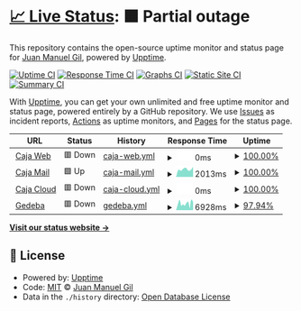 # [📈 Live Status](https://juan81mg.github.io/status_crjp): <!--live status--> **🟧 Partial outage**

This repository contains the open-source uptime monitor and status page for [Juan Manuel Gil](https://juan81mg.github.io/status_crjp), powered by [Upptime](https://github.com/upptime/upptime).

[![Uptime CI](https://github.com/juan81mg/status_crjp/workflows/Uptime%20CI/badge.svg)](https://github.com/juan81mg/status_crjp/actions?query=workflow%3A%22Uptime+CI%22)
[![Response Time CI](https://github.com/juan81mg/status_crjp/workflows/Response%20Time%20CI/badge.svg)](https://github.com/juan81mg/status_crjp/actions?query=workflow%3A%22Response+Time+CI%22)
[![Graphs CI](https://github.com/juan81mg/status_crjp/workflows/Graphs%20CI/badge.svg)](https://github.com/juan81mg/status_crjp/actions?query=workflow%3A%22Graphs+CI%22)
[![Static Site CI](https://github.com/juan81mg/status_crjp/workflows/Static%20Site%20CI/badge.svg)](https://github.com/juan81mg/status_crjp/actions?query=workflow%3A%22Static+Site+CI%22)
[![Summary CI](https://github.com/juan81mg/status_crjp/workflows/Summary%20CI/badge.svg)](https://github.com/juan81mg/status_crjp/actions?query=workflow%3A%22Summary+CI%22)

With [Upptime](https://upptime.js.org), you can get your own unlimited and free uptime monitor and status page, powered entirely by a GitHub repository. We use [Issues](https://github.com/juan81mg/status_crjp/issues) as incident reports, [Actions](https://github.com/juan81mg/status_crjp/actions) as uptime monitors, and [Pages](https://juan81mg.github.io/status_crjp) for the status page.

<!--start: status pages-->
<!-- This summary is generated by Upptime (https://github.com/upptime/upptime) -->
<!-- Do not edit this manually, your changes will be overwritten -->
<!-- prettier-ignore -->
| URL | Status | History | Response Time | Uptime |
| --- | ------ | ------- | ------------- | ------ |
| <img alt="" src="https://favicons.githubusercontent.com/cajapolicia.gob.ar" height="13"> [Caja Web](https://cajapolicia.gob.ar) | 🟥 Down | [caja-web.yml](https://github.com/juan81mg/status_crjp/commits/HEAD/history/caja-web.yml) | <details><summary><img alt="Response time graph" src="./graphs/caja-web/response-time-week.png" height="20"> 0ms</summary><br><a href="https://juan81mg.github.io/status_crjp/history/caja-web"><img alt="Response time 0" src="https://img.shields.io/endpoint?url=https%3A%2F%2Fraw.githubusercontent.com%2Fjuan81mg%2Fstatus_crjp%2FHEAD%2Fapi%2Fcaja-web%2Fresponse-time.json"></a><br><a href="https://juan81mg.github.io/status_crjp/history/caja-web"><img alt="24-hour response time 0" src="https://img.shields.io/endpoint?url=https%3A%2F%2Fraw.githubusercontent.com%2Fjuan81mg%2Fstatus_crjp%2FHEAD%2Fapi%2Fcaja-web%2Fresponse-time-day.json"></a><br><a href="https://juan81mg.github.io/status_crjp/history/caja-web"><img alt="7-day response time 0" src="https://img.shields.io/endpoint?url=https%3A%2F%2Fraw.githubusercontent.com%2Fjuan81mg%2Fstatus_crjp%2FHEAD%2Fapi%2Fcaja-web%2Fresponse-time-week.json"></a><br><a href="https://juan81mg.github.io/status_crjp/history/caja-web"><img alt="30-day response time 0" src="https://img.shields.io/endpoint?url=https%3A%2F%2Fraw.githubusercontent.com%2Fjuan81mg%2Fstatus_crjp%2FHEAD%2Fapi%2Fcaja-web%2Fresponse-time-month.json"></a><br><a href="https://juan81mg.github.io/status_crjp/history/caja-web"><img alt="1-year response time 0" src="https://img.shields.io/endpoint?url=https%3A%2F%2Fraw.githubusercontent.com%2Fjuan81mg%2Fstatus_crjp%2FHEAD%2Fapi%2Fcaja-web%2Fresponse-time-year.json"></a></details> | <details><summary><a href="https://juan81mg.github.io/status_crjp/history/caja-web">100.00%</a></summary><a href="https://juan81mg.github.io/status_crjp/history/caja-web"><img alt="All-time uptime 100.00%" src="https://img.shields.io/endpoint?url=https%3A%2F%2Fraw.githubusercontent.com%2Fjuan81mg%2Fstatus_crjp%2FHEAD%2Fapi%2Fcaja-web%2Fuptime.json"></a><br><a href="https://juan81mg.github.io/status_crjp/history/caja-web"><img alt="24-hour uptime 100.00%" src="https://img.shields.io/endpoint?url=https%3A%2F%2Fraw.githubusercontent.com%2Fjuan81mg%2Fstatus_crjp%2FHEAD%2Fapi%2Fcaja-web%2Fuptime-day.json"></a><br><a href="https://juan81mg.github.io/status_crjp/history/caja-web"><img alt="7-day uptime 100.00%" src="https://img.shields.io/endpoint?url=https%3A%2F%2Fraw.githubusercontent.com%2Fjuan81mg%2Fstatus_crjp%2FHEAD%2Fapi%2Fcaja-web%2Fuptime-week.json"></a><br><a href="https://juan81mg.github.io/status_crjp/history/caja-web"><img alt="30-day uptime 100.00%" src="https://img.shields.io/endpoint?url=https%3A%2F%2Fraw.githubusercontent.com%2Fjuan81mg%2Fstatus_crjp%2FHEAD%2Fapi%2Fcaja-web%2Fuptime-month.json"></a><br><a href="https://juan81mg.github.io/status_crjp/history/caja-web"><img alt="1-year uptime 100.00%" src="https://img.shields.io/endpoint?url=https%3A%2F%2Fraw.githubusercontent.com%2Fjuan81mg%2Fstatus_crjp%2FHEAD%2Fapi%2Fcaja-web%2Fuptime-year.json"></a></details>
| <img alt="" src="https://favicons.githubusercontent.com/mail.cajapolicia.gob.ar" height="13"> [Caja Mail](https://mail.cajapolicia.gob.ar) | 🟩 Up | [caja-mail.yml](https://github.com/juan81mg/status_crjp/commits/HEAD/history/caja-mail.yml) | <details><summary><img alt="Response time graph" src="./graphs/caja-mail/response-time-week.png" height="20"> 2013ms</summary><br><a href="https://juan81mg.github.io/status_crjp/history/caja-mail"><img alt="Response time 2019" src="https://img.shields.io/endpoint?url=https%3A%2F%2Fraw.githubusercontent.com%2Fjuan81mg%2Fstatus_crjp%2FHEAD%2Fapi%2Fcaja-mail%2Fresponse-time.json"></a><br><a href="https://juan81mg.github.io/status_crjp/history/caja-mail"><img alt="24-hour response time 2631" src="https://img.shields.io/endpoint?url=https%3A%2F%2Fraw.githubusercontent.com%2Fjuan81mg%2Fstatus_crjp%2FHEAD%2Fapi%2Fcaja-mail%2Fresponse-time-day.json"></a><br><a href="https://juan81mg.github.io/status_crjp/history/caja-mail"><img alt="7-day response time 2013" src="https://img.shields.io/endpoint?url=https%3A%2F%2Fraw.githubusercontent.com%2Fjuan81mg%2Fstatus_crjp%2FHEAD%2Fapi%2Fcaja-mail%2Fresponse-time-week.json"></a><br><a href="https://juan81mg.github.io/status_crjp/history/caja-mail"><img alt="30-day response time 2019" src="https://img.shields.io/endpoint?url=https%3A%2F%2Fraw.githubusercontent.com%2Fjuan81mg%2Fstatus_crjp%2FHEAD%2Fapi%2Fcaja-mail%2Fresponse-time-month.json"></a><br><a href="https://juan81mg.github.io/status_crjp/history/caja-mail"><img alt="1-year response time 2019" src="https://img.shields.io/endpoint?url=https%3A%2F%2Fraw.githubusercontent.com%2Fjuan81mg%2Fstatus_crjp%2FHEAD%2Fapi%2Fcaja-mail%2Fresponse-time-year.json"></a></details> | <details><summary><a href="https://juan81mg.github.io/status_crjp/history/caja-mail">100.00%</a></summary><a href="https://juan81mg.github.io/status_crjp/history/caja-mail"><img alt="All-time uptime 92.19%" src="https://img.shields.io/endpoint?url=https%3A%2F%2Fraw.githubusercontent.com%2Fjuan81mg%2Fstatus_crjp%2FHEAD%2Fapi%2Fcaja-mail%2Fuptime.json"></a><br><a href="https://juan81mg.github.io/status_crjp/history/caja-mail"><img alt="24-hour uptime 100.00%" src="https://img.shields.io/endpoint?url=https%3A%2F%2Fraw.githubusercontent.com%2Fjuan81mg%2Fstatus_crjp%2FHEAD%2Fapi%2Fcaja-mail%2Fuptime-day.json"></a><br><a href="https://juan81mg.github.io/status_crjp/history/caja-mail"><img alt="7-day uptime 100.00%" src="https://img.shields.io/endpoint?url=https%3A%2F%2Fraw.githubusercontent.com%2Fjuan81mg%2Fstatus_crjp%2FHEAD%2Fapi%2Fcaja-mail%2Fuptime-week.json"></a><br><a href="https://juan81mg.github.io/status_crjp/history/caja-mail"><img alt="30-day uptime 92.19%" src="https://img.shields.io/endpoint?url=https%3A%2F%2Fraw.githubusercontent.com%2Fjuan81mg%2Fstatus_crjp%2FHEAD%2Fapi%2Fcaja-mail%2Fuptime-month.json"></a><br><a href="https://juan81mg.github.io/status_crjp/history/caja-mail"><img alt="1-year uptime 92.19%" src="https://img.shields.io/endpoint?url=https%3A%2F%2Fraw.githubusercontent.com%2Fjuan81mg%2Fstatus_crjp%2FHEAD%2Fapi%2Fcaja-mail%2Fuptime-year.json"></a></details>
| <img alt="" src="https://favicons.githubusercontent.com/cloud.cajapolicia.gob.ar" height="13"> [Caja Cloud](https://cloud.cajapolicia.gob.ar) | 🟥 Down | [caja-cloud.yml](https://github.com/juan81mg/status_crjp/commits/HEAD/history/caja-cloud.yml) | <details><summary><img alt="Response time graph" src="./graphs/caja-cloud/response-time-week.png" height="20"> 0ms</summary><br><a href="https://juan81mg.github.io/status_crjp/history/caja-cloud"><img alt="Response time 0" src="https://img.shields.io/endpoint?url=https%3A%2F%2Fraw.githubusercontent.com%2Fjuan81mg%2Fstatus_crjp%2FHEAD%2Fapi%2Fcaja-cloud%2Fresponse-time.json"></a><br><a href="https://juan81mg.github.io/status_crjp/history/caja-cloud"><img alt="24-hour response time 0" src="https://img.shields.io/endpoint?url=https%3A%2F%2Fraw.githubusercontent.com%2Fjuan81mg%2Fstatus_crjp%2FHEAD%2Fapi%2Fcaja-cloud%2Fresponse-time-day.json"></a><br><a href="https://juan81mg.github.io/status_crjp/history/caja-cloud"><img alt="7-day response time 0" src="https://img.shields.io/endpoint?url=https%3A%2F%2Fraw.githubusercontent.com%2Fjuan81mg%2Fstatus_crjp%2FHEAD%2Fapi%2Fcaja-cloud%2Fresponse-time-week.json"></a><br><a href="https://juan81mg.github.io/status_crjp/history/caja-cloud"><img alt="30-day response time 0" src="https://img.shields.io/endpoint?url=https%3A%2F%2Fraw.githubusercontent.com%2Fjuan81mg%2Fstatus_crjp%2FHEAD%2Fapi%2Fcaja-cloud%2Fresponse-time-month.json"></a><br><a href="https://juan81mg.github.io/status_crjp/history/caja-cloud"><img alt="1-year response time 0" src="https://img.shields.io/endpoint?url=https%3A%2F%2Fraw.githubusercontent.com%2Fjuan81mg%2Fstatus_crjp%2FHEAD%2Fapi%2Fcaja-cloud%2Fresponse-time-year.json"></a></details> | <details><summary><a href="https://juan81mg.github.io/status_crjp/history/caja-cloud">100.00%</a></summary><a href="https://juan81mg.github.io/status_crjp/history/caja-cloud"><img alt="All-time uptime 99.90%" src="https://img.shields.io/endpoint?url=https%3A%2F%2Fraw.githubusercontent.com%2Fjuan81mg%2Fstatus_crjp%2FHEAD%2Fapi%2Fcaja-cloud%2Fuptime.json"></a><br><a href="https://juan81mg.github.io/status_crjp/history/caja-cloud"><img alt="24-hour uptime 100.00%" src="https://img.shields.io/endpoint?url=https%3A%2F%2Fraw.githubusercontent.com%2Fjuan81mg%2Fstatus_crjp%2FHEAD%2Fapi%2Fcaja-cloud%2Fuptime-day.json"></a><br><a href="https://juan81mg.github.io/status_crjp/history/caja-cloud"><img alt="7-day uptime 100.00%" src="https://img.shields.io/endpoint?url=https%3A%2F%2Fraw.githubusercontent.com%2Fjuan81mg%2Fstatus_crjp%2FHEAD%2Fapi%2Fcaja-cloud%2Fuptime-week.json"></a><br><a href="https://juan81mg.github.io/status_crjp/history/caja-cloud"><img alt="30-day uptime 99.90%" src="https://img.shields.io/endpoint?url=https%3A%2F%2Fraw.githubusercontent.com%2Fjuan81mg%2Fstatus_crjp%2FHEAD%2Fapi%2Fcaja-cloud%2Fuptime-month.json"></a><br><a href="https://juan81mg.github.io/status_crjp/history/caja-cloud"><img alt="1-year uptime 99.90%" src="https://img.shields.io/endpoint?url=https%3A%2F%2Fraw.githubusercontent.com%2Fjuan81mg%2Fstatus_crjp%2FHEAD%2Fapi%2Fcaja-cloud%2Fuptime-year.json"></a></details>
| <img alt="" src="https://favicons.githubusercontent.com/cas.gdeba.gba.gob.ar" height="13"> [Gedeba](https://cas.gdeba.gba.gob.ar) | 🟥 Down | [gedeba.yml](https://github.com/juan81mg/status_crjp/commits/HEAD/history/gedeba.yml) | <details><summary><img alt="Response time graph" src="./graphs/gedeba/response-time-week.png" height="20"> 6928ms</summary><br><a href="https://juan81mg.github.io/status_crjp/history/gedeba"><img alt="Response time 4847" src="https://img.shields.io/endpoint?url=https%3A%2F%2Fraw.githubusercontent.com%2Fjuan81mg%2Fstatus_crjp%2FHEAD%2Fapi%2Fgedeba%2Fresponse-time.json"></a><br><a href="https://juan81mg.github.io/status_crjp/history/gedeba"><img alt="24-hour response time 8538" src="https://img.shields.io/endpoint?url=https%3A%2F%2Fraw.githubusercontent.com%2Fjuan81mg%2Fstatus_crjp%2FHEAD%2Fapi%2Fgedeba%2Fresponse-time-day.json"></a><br><a href="https://juan81mg.github.io/status_crjp/history/gedeba"><img alt="7-day response time 6928" src="https://img.shields.io/endpoint?url=https%3A%2F%2Fraw.githubusercontent.com%2Fjuan81mg%2Fstatus_crjp%2FHEAD%2Fapi%2Fgedeba%2Fresponse-time-week.json"></a><br><a href="https://juan81mg.github.io/status_crjp/history/gedeba"><img alt="30-day response time 4847" src="https://img.shields.io/endpoint?url=https%3A%2F%2Fraw.githubusercontent.com%2Fjuan81mg%2Fstatus_crjp%2FHEAD%2Fapi%2Fgedeba%2Fresponse-time-month.json"></a><br><a href="https://juan81mg.github.io/status_crjp/history/gedeba"><img alt="1-year response time 4847" src="https://img.shields.io/endpoint?url=https%3A%2F%2Fraw.githubusercontent.com%2Fjuan81mg%2Fstatus_crjp%2FHEAD%2Fapi%2Fgedeba%2Fresponse-time-year.json"></a></details> | <details><summary><a href="https://juan81mg.github.io/status_crjp/history/gedeba">97.94%</a></summary><a href="https://juan81mg.github.io/status_crjp/history/gedeba"><img alt="All-time uptime 99.16%" src="https://img.shields.io/endpoint?url=https%3A%2F%2Fraw.githubusercontent.com%2Fjuan81mg%2Fstatus_crjp%2FHEAD%2Fapi%2Fgedeba%2Fuptime.json"></a><br><a href="https://juan81mg.github.io/status_crjp/history/gedeba"><img alt="24-hour uptime 99.99%" src="https://img.shields.io/endpoint?url=https%3A%2F%2Fraw.githubusercontent.com%2Fjuan81mg%2Fstatus_crjp%2FHEAD%2Fapi%2Fgedeba%2Fuptime-day.json"></a><br><a href="https://juan81mg.github.io/status_crjp/history/gedeba"><img alt="7-day uptime 97.94%" src="https://img.shields.io/endpoint?url=https%3A%2F%2Fraw.githubusercontent.com%2Fjuan81mg%2Fstatus_crjp%2FHEAD%2Fapi%2Fgedeba%2Fuptime-week.json"></a><br><a href="https://juan81mg.github.io/status_crjp/history/gedeba"><img alt="30-day uptime 99.16%" src="https://img.shields.io/endpoint?url=https%3A%2F%2Fraw.githubusercontent.com%2Fjuan81mg%2Fstatus_crjp%2FHEAD%2Fapi%2Fgedeba%2Fuptime-month.json"></a><br><a href="https://juan81mg.github.io/status_crjp/history/gedeba"><img alt="1-year uptime 99.16%" src="https://img.shields.io/endpoint?url=https%3A%2F%2Fraw.githubusercontent.com%2Fjuan81mg%2Fstatus_crjp%2FHEAD%2Fapi%2Fgedeba%2Fuptime-year.json"></a></details>

<!--end: status pages-->

[**Visit our status website →**](https://juan81mg.github.io/status_crjp)

## 📄 License

- Powered by: [Upptime](https://github.com/upptime/upptime)
- Code: [MIT](./LICENSE) © [Juan Manuel Gil](https://juan81mg.github.io/status_crjp)
- Data in the `./history` directory: [Open Database License](https://opendatacommons.org/licenses/odbl/1-0/)
